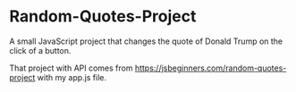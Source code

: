 # Random-Quotes-Project
A small JavaScript project that changes the quote of Donald Trump on the click of a button.

That project with API comes from https://jsbeginners.com/random-quotes-project
with my app.js file.
